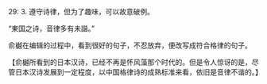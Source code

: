 29:
3. 遵守诗律，但为了趣味，可以故意破例。

“東国之诗，音律多有未諧。”

俞樾在编辑的过程中，看到很好的句子，不忍放弃，便改写成符合格律的句子。


【俞樾所看到的日本汉诗，已经不再是怀风藻那个时代的。但是令人惊讶的是，尽管日本汉诗发展到一定程度，以中国格律诗的成熟标准来看，依旧是音律不谐的。】